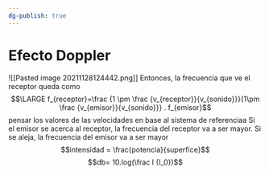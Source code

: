 ```yaml
---
dg-publish: true
---
```

# Efecto Doppler
![[Pasted image 20211128124442.png]]
Entonces, la frecuencia que ve el receptor queda como 
$$\LARGE f_{receptor}=\frac {1 \pm \frac {v_{receptor}}{v_{sonido}}}{1\pm \frac {v_{emisor}}{v_{sonido}}} . f_{emisor}$$
pensar los valores de las velocidades en base al sistema de referenciaa
Si el emisor se acerca al receptor, la frecuencia del receptor va a ser mayor. Si se aleja, la frecuencia del emisor va a ser mayor
$$intensidad = \frac{potencia}{superfice}$$
$$db= 10.log(\frac I {I_0})$$